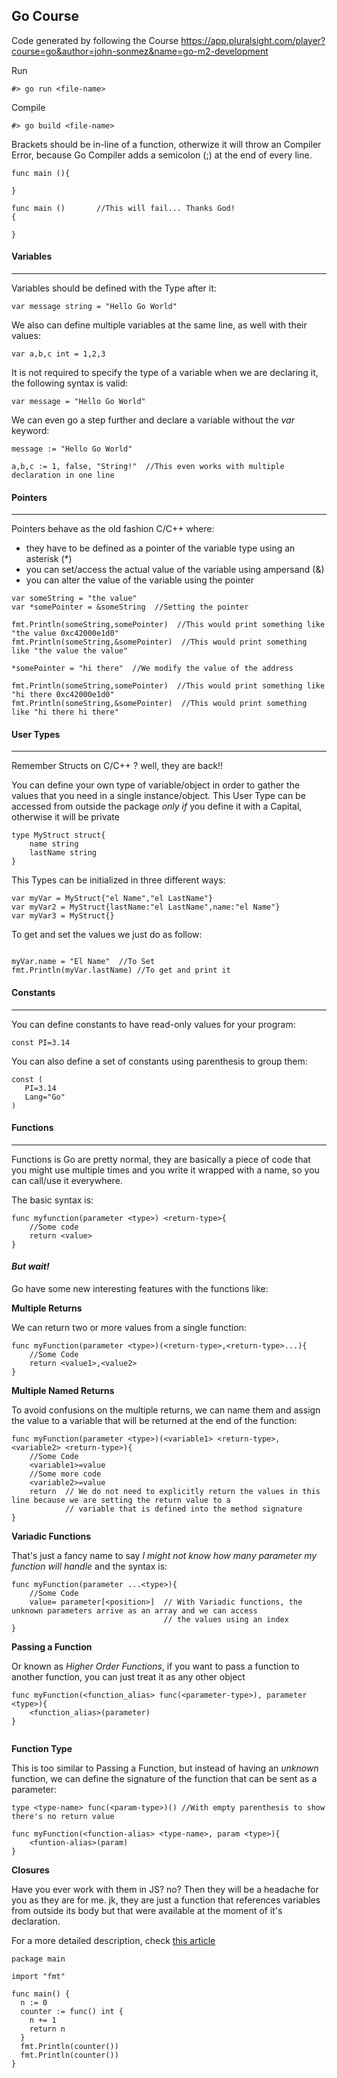 ## Go Course

Code generated by following the Course https://app.pluralsight.com/player?course=go&author=john-sonmez&name=go-m2-development


Run
```
#> go run <file-name>
```

Compile
```
#> go build <file-name>
```


Brackets should be in-line of a function, otherwize it will throw an Compiler Error, because Go Compiler adds a semicolon (;) at
the end of every line.

```
func main (){

}

func main ()       //This will fail... Thanks God!
{

}

```

#### Variables
---------
Variables should be defined with the Type after it:

```
var message string = "Hello Go World"

```

We also can define multiple variables at the same line, as well with their values:

```
var a,b,c int = 1,2,3
```

It is not required to specify the type of a variable when we are declaring it, the following syntax is valid:
```
var message = "Hello Go World"
```

We can even go a step further and declare a variable without the *var* keyword:

```
message := "Hello Go World"

a,b,c := 1, false, "String!"  //This even works with multiple declaration in one line

```

#### Pointers
----------
Pointers behave as the old fashion C/C++ where:
- they have to be defined as a pointer of the variable type using an asterisk (*)
- you can set/access the actual value of the variable using ampersand (&)
- you can alter the value of the variable using the pointer

```
var someString = "the value"
var *somePointer = &someString  //Setting the pointer

fmt.Println(someString,somePointer)  //This would print something like "the value 0xc42000e1d0"
fmt.Println(someString,&somePointer)  //This would print something like "the value the value"

*somePointer = "hi there"  //We modify the value of the address

fmt.Println(someString,somePointer)  //This would print something like "hi there 0xc42000e1d0"
fmt.Println(someString,&somePointer)  //This would print something like "hi there hi there"

```

#### User Types
---------
Remember Structs on C/C++ ? well, they are back!!

You can define your own type of variable/object in order to gather the values that you need in a single instance/object.
This User Type can be accessed from outside the package *only if* you define it with a Capital, otherwise it will be private

```
type MyStruct struct{
	name string
	lastName string
}
```

This Types can be initialized in three different ways:

```
var myVar = MyStruct{"el Name","el LastName"}
var myVar2 = MyStruct{lastName:"el LastName",name:"el Name"}
var myVar3 = MyStruct{}
```

To get and set the values we just do as follow:
```

myVar.name = "El Name"  //To Set
fmt.Println(myVar.lastName) //To get and print it
```

#### Constants
----------

You can define constants to have read-only values for your program:

```
const PI=3.14
```

You can also define a set of constants using parenthesis to group them:
 ```
 const (
    PI=3.14
    Lang="Go"
 )
```

#### Functions
--------
Functions is Go are pretty normal, they are basically a piece of code that you might use multiple times and you write it
wrapped with a name, so you can call/use it everywhere.

The basic syntax is:
```
func myfunction(parameter <type>) <return-type>{
    //Some code
    return <value>
}
```

#### *But wait!*
Go have some new interesting features with the functions like:

**Multiple Returns**

We can return two or more values from a single function:
```
func myFunction(parameter <type>)(<return-type>,<return-type>...){
    //Some Code
    return <value1>,<value2>
}
```
**Multiple Named Returns**

To avoid confusions on the multiple returns, we can name them and assign the value to a variable that will be returned
at the end of the function:
```
func myFunction(parameter <type>)(<variable1> <return-type>,<variable2> <return-type>){
    //Some Code
    <variable1>=value
    //Some more code
    <variable2>=value
    return  // We do not need to explicitly return the values in this line because we are setting the return value to a
            // variable that is defined into the method signature
}
```
**Variadic Functions**

That's just a fancy name to say _I might not know how many parameter my function will handle_ and the syntax is:

```
func myFunction(parameter ...<type>){
    //Some Code
    value= parameter[<position>]  // With Variadic functions, the unknown parameters arrive as an array and we can access
                                  // the values using an index
}
```

**Passing a Function**

Or known as _Higher Order Functions_, if you want to pass a function to another function, you can just treat it as any other object

```
func myFunction(<function_alias> func(<parameter-type>), parameter <type>){
    <function_alias>(parameter)
}


```

**Function Type**

This is too similar to Passing a Function, but instead of having an _unknown_ function, we can define the
signature of the function that can be sent as a parameter:
```
type <type-name> func(<param-type>)() //With empty parenthesis to show there's no return value

func myFunction(<function-alias> <type-name>, param <type>){
    <funtion-alias>(param)
}
```

**Closures**

Have you ever work with them in JS? no? Then they will be a headache for you as they are for me. jk, they are just a
function that references variables from outside its body but that were available at the moment of it's declaration.

For a more detailed description, check [this article](https://www.calhoun.io/what-is-a-closure/)

```
package main

import "fmt"

func main() {
  n := 0
  counter := func() int {
    n += 1
    return n
  }
  fmt.Println(counter())
  fmt.Println(counter())
}
```

